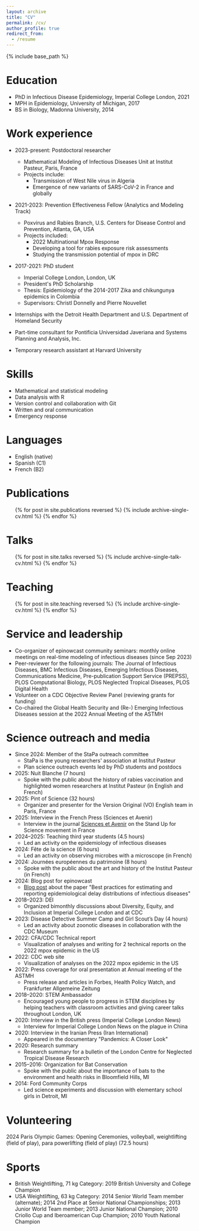 ```yaml
---
layout: archive
title: "CV"
permalink: /cv/
author_profile: true
redirect_from:
  - /resume
---
```


{% include base_path %}

Education
======
* PhD in Infectious Disease Epidemiology, Imperial College London, 2021
* MPH in Epidemiology, University of Michigan, 2017
* BS in Biology, Madonna University, 2014

Work experience
======
* 2023-present: Postdoctoral researcher
  * Mathematical Modeling of Infectious Diseases Unit at Institut Pasteur, Paris, France
  * Projects include: 
    * Transmission of West Nile virus in Algeria 
    * Emergence of new variants of SARS-CoV-2 in France and globally

* 2021-2023: Prevention Effectiveness Fellow (Analytics and Modeling Track)  
  * Poxvirus and Rabies Branch, U.S. Centers for Disease Control and Prevention, Atlanta, GA, USA
  * Projects included: 
    * 2022 Multinational Mpox Response
    * Developing a tool for rabies exposure risk assessments
    * Studying the transmission potential of mpox in DRC

* 2017-2021: PhD student
  * Imperial College London, London, UK
  * President's PhD Scholarship 
  * Thesis: Epidemiology of the 2014-2017 Zika and chikungunya epidemics in Colombia
  * Supervisors: Christl Donnelly and Pierre Nouvellet
  
* Internships with the Detroit Health Department and U.S. Department of Homeland Security

* Part-time consultant for Pontificia Universidad Javeriana and Systems Planning and Analysis, Inc.

* Temporary research assistant at Harvard University
  
Skills
======
* Mathematical and statistical modeling
* Data analysis with R 
* Version control and collaboration with Git
* Written and oral communication
* Emergency response

Languages
======
* English (native)
* Spanish (C1)
* French (B2)

Publications
======
  <ul>{% for post in site.publications reversed %}
    {% include archive-single-cv.html %}
  {% endfor %}</ul>
  
Talks
======
  <ul>{% for post in site.talks reversed %}
    {% include archive-single-talk-cv.html  %}
  {% endfor %}</ul>
  
Teaching
======
  <ul>{% for post in site.teaching reversed %}
    {% include archive-single-cv.html %}
  {% endfor %}</ul>
  
Service and leadership
======
* Co-organizer of epinowcast community seminars: monthly online meetings on real-time modeling of infectious diseases (since Sep 2023)
* Peer-reviewer for the following journals: The Journal of Infectious Diseases, BMC Infectious Diseases, Emerging Infectious Diseases, Communications Medicine, Pre-publication Support Service (PREPSS), PLOS Computational Biology, PLOS Neglected Tropical Diseases, PLOS Digital Health
* Volunteer on a CDC Objective Review Panel (reviewing grants for funding)
* Co-chaired the Global Health Security and (Re-) Emerging Infectious Diseases session at the 2022 Annual Meeting of the ASTMH

Science outreach and media
======
* Since 2024: Member of the StaPa outreach committee  
  * StaPa is the young researchers' association at Institut Pasteur
  * Plan science outreach events led by PhD students and postdocs
* 2025: Nuit Blanche (7 hours)
  * Spoke with the public about the history of rabies vaccination and highlighted women researchers at Institut Pasteur (in English and French)
* 2025: Pint of Science (32 hours)
  * Organizer and presenter for the Version Original (VO) English team in Paris, France
* 2025: Interview in the French Press (Sciences et Avenir)
  * Interview in the journal [Sciences et Avenir](https://www.sciencesetavenir.fr/politique/tout-l-ecosysteme-de-la-recherche-est-en-jeu-reportage-sur-la-mobilisation-stand-up-for-science-a-paris_184519) on the Stand Up for Science movement in France
* 2024–2025: Teaching third year students (4.5 hours)
  * Led an activity on the epidemiology of infectious diseases
* 2024: Fête de la science (6 hours)
  * Led an activity on observing microbes with a microscope (in French)
* 2024: Journées européennes du patrimoine (8 hours)
  * Spoke with the public about the art and history of the Institut Pasteur (in French)
* 2024: Blog post for epinowcast
  * [Blog post](https://www.epinowcast.org/posts/2024-05-17-best-practices-delays/) about the paper "Best practices for estimating and reporting epidemiological delay distributions of infectious diseases"
* 2018–2023: DEI
  * Organized bimonthly discussions about Diversity, Equity, and Inclusion at Imperial College London and at CDC
* 2023: Disease Detective Summer Camp and Girl Scout’s Day (4 hours)
  * Led an activity about zoonotic diseases in collaboration with the CDC Museum
* 2022: CFA/CDC Technical report
  * Visualization of analyses and writing for 2 technical reports on the 2022 mpox epidemic in the US 
* 2022: CDC web site 
  * Visualization of analyses on the 2022 mpox epidemic in the US 
* 2022: Press coverage for oral presentation at Annual meeting of the ASTMH
  * Press release and articles in Forbes, Health Policy Watch, and Frankfurter Allgemeine Zeitung
* 2018–2020: STEM Ambassador 
  * Encouraged young people to progress in STEM disciplines by helping teachers with classroom activities and giving career talks throughout London, UK
* 2020: Interview in the British press (Imperial College London News)
  * Interview for Imperial College London News on the plague in China
* 2020: Interview in the Iranian Press (Iran International)
  * Appeared in the documentary "Pandemics: A Closer Look"
* 2020: Research summary
  * Research summary for a bulletin of the London Centre for Neglected Tropical Disease Research
* 2015–2016: Organization for Bat Conservation
  * Spoke with the public about the importance of bats to the environment and health risks in Bloomfield Hills, MI
* 2014: Ford Community Corps
  * Led science experiments and discussion with elementary school girls in Detroit, MI

Volunteering
======
2024 Paris Olympic Games: Opening Ceremonies, volleyball, weightlifting (field of play), para powerlifting (field of play) (72.5 hours)

Sports
======
* British Weightlifting, 71 kg Category: 2019 British University and College Champion
* USA Weightlifting, 63 kg Category: 2014 Senior World Team member (alternate); 2014 2nd Place at Senior National Championships; 2013 Junior World Team member; 2013 Junior National Champion; 2010 Criollo Cup and Iberoamerican Cup Champion; 2010 Youth National Champion



